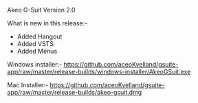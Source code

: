 Akeo G-Suit Version 2.0

What is new in this release:-

- Added Hangout
- Added VSTS
- Added Menus

Windows installer:-
https://github.com/aceoKvelland/gsuite-app/raw/master/release-builds/windows-installer/AkeoGSuit.exe

Mac Installer:-
https://github.com/aceoKvelland/gsuite-app/raw/master/release-builds/akeo-gsuit.dmg